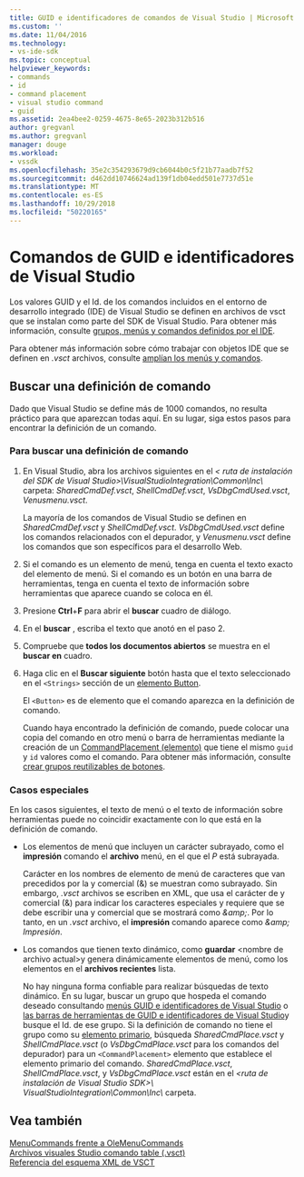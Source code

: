 ```yaml
---
title: GUID e identificadores de comandos de Visual Studio | Microsoft Docs
ms.custom: ''
ms.date: 11/04/2016
ms.technology:
- vs-ide-sdk
ms.topic: conceptual
helpviewer_keywords:
- commands
- id
- command placement
- visual studio command
- guid
ms.assetid: 2ea4bee2-0259-4675-8e65-2023b312b516
author: gregvanl
ms.author: gregvanl
manager: douge
ms.workload:
- vssdk
ms.openlocfilehash: 35e2c354293679d9cb6044b0c5f21b77aadb7f52
ms.sourcegitcommit: d462dd10746624ad139f1db04edd501e7737d51e
ms.translationtype: MT
ms.contentlocale: es-ES
ms.lasthandoff: 10/29/2018
ms.locfileid: "50220165"
---
```

# <a name="guids-and-ids-of-visual-studio-commands"></a>Comandos de GUID e identificadores de Visual Studio
Los valores GUID y el Id. de los comandos incluidos en el entorno de desarrollo integrado (IDE) de Visual Studio se definen en archivos de vsct que se instalan como parte del SDK de Visual Studio. Para obtener más información, consulte [grupos, menús y comandos definidos por el IDE](../../extensibility/internals/ide-defined-commands-menus-and-groups.md).  
  
 Para obtener más información sobre cómo trabajar con objetos IDE que se definen en *.vsct* archivos, consulte [amplían los menús y comandos](../../extensibility/extending-menus-and-commands.md).  
  
## <a name="find-a-command-definition"></a>Buscar una definición de comando  
 Dado que Visual Studio se define más de 1000 comandos, no resulta práctico para que aparezcan todas aquí. En su lugar, siga estos pasos para encontrar la definición de un comando.  
  
### <a name="to-locate-a-command-definition"></a>Para buscar una definición de comando  
  
1. En Visual Studio, abra los archivos siguientes en el *< ruta de instalación del SDK de Visual Studio\>\VisualStudioIntegration\Common\Inc\\*  carpeta: *SharedCmdDef.vsct*, *ShellCmdDef.vsct*, *VsDbgCmdUsed.vsct*, *Venusmenu.vsct*.  
  
    La mayoría de los comandos de Visual Studio se definen en *SharedCmdDef.vsct* y *ShellCmdDef.vsct*. *VsDbgCmdUsed.vsct* define los comandos relacionados con el depurador, y *Venusmenu.vsct* define los comandos que son específicos para el desarrollo Web.  
  
2. Si el comando es un elemento de menú, tenga en cuenta el texto exacto del elemento de menú. Si el comando es un botón en una barra de herramientas, tenga en cuenta el texto de información sobre herramientas que aparece cuando se coloca en él.  
  
3. Presione **Ctrl**+**F** para abrir el **buscar** cuadro de diálogo.  
  
4. En el **buscar** , escriba el texto que anotó en el paso 2.  
  
5. Compruebe que **todos los documentos abiertos** se muestra en el **buscar en** cuadro.  
  
6. Haga clic en el **Buscar siguiente** botón hasta que el texto seleccionado en el `<Strings>` sección de un [elemento Button](../../extensibility/button-element.md).  
  
    El `<Button>` es de elemento que el comando aparezca en la definición de comando.  
  
   Cuando haya encontrado la definición de comando, puede colocar una copia del comando en otro menú o barra de herramientas mediante la creación de un [CommandPlacement (elemento)](../../extensibility/commandplacement-element.md) que tiene el mismo `guid` y `id` valores como el comando. Para obtener más información, consulte [crear grupos reutilizables de botones](../../extensibility/creating-reusable-groups-of-buttons.md).  
  
### <a name="special-cases"></a>Casos especiales  
 En los casos siguientes, el texto de menú o el texto de información sobre herramientas puede no coincidir exactamente con lo que está en la definición de comando.  
  
-   Los elementos de menú que incluyen un carácter subrayado, como el **impresión** comando el **archivo** menú, en el que el *P* está subrayada.  
  
     Carácter en los nombres de elemento de menú de caracteres que van precedidos por la y comercial (&) se muestran como subrayado. Sin embargo, *.vsct* archivos se escriben en XML, que usa el carácter de y comercial (&) para indicar los caracteres especiales y requiere que se debe escribir una y comercial que se mostrará como  *&amp;amp;*. Por lo tanto, en un *.vsct* archivo, el **impresión** comando aparece como  *&amp;amp; Impresión*.  
  
-   Los comandos que tienen texto dinámico, como **guardar** \<nombre de archivo actual\>y genera dinámicamente elementos de menú, como los elementos en el **archivos recientes** lista.  
  
     No hay ninguna forma confiable para realizar búsquedas de texto dinámico. En su lugar, buscar un grupo que hospeda el comando deseado consultando [menús GUID e identificadores de Visual Studio](../../extensibility/internals/guids-and-ids-of-visual-studio-menus.md) o [las barras de herramientas de GUID e identificadores de Visual Studio](../../extensibility/internals/guids-and-ids-of-visual-studio-toolbars.md)y busque el Id. de ese grupo. Si la definición de comando no tiene el grupo como su [elemento primario](../../extensibility/parent-element.md), búsqueda *SharedCmdPlace.vsct* y *ShellCmdPlace.vsct* (o  *VsDbgCmdPlace.vsct* para los comandos del depurador) para un `<CommandPlacement>` elemento que establece el elemento primario del comando. *SharedCmdPlace.vsct*, *ShellCmdPlace.vsct*, y *VsDbgCmdPlace.vsct* están en el *\<ruta de instalación de Visual Studio SDK\>\ VisualStudioIntegration\Common\Inc\\* carpeta.  
  
## <a name="see-also"></a>Vea también  
 [MenuCommands frente a OleMenuCommands](../../extensibility/menucommands-vs-olemenucommands.md)   
 [Archivos visuales Studio comando table (.vsct)](../../extensibility/internals/visual-studio-command-table-dot-vsct-files.md)   
 [Referencia del esquema XML de VSCT](../../extensibility/vsct-xml-schema-reference.md)
